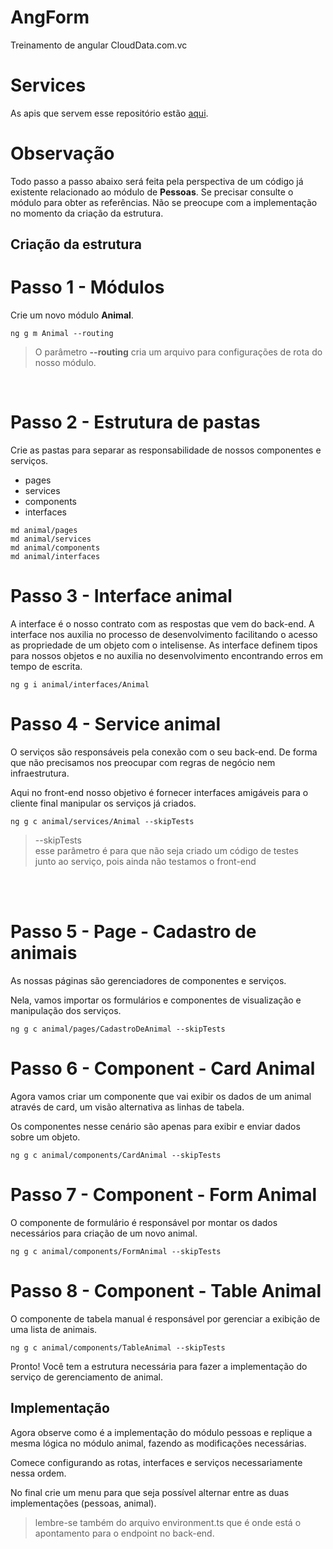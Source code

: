 # AngForm

Treinamento de angular CloudData.com.vc

# Services
As apis que servem esse repositório estão [aqui]('https://github.com/silverio27/AngServices').

# Observação
Todo passo a passo abaixo será feita pela perspectiva de um código já existente relacionado ao módulo de **Pessoas**. Se precisar consulte o módulo para obter as referências. Não se preocupe com a implementação no momento da criação da estrutura.

## Criação da estrutura

# Passo 1 - Módulos

Crie um novo módulo **Animal**.

````CMD
ng g m Animal --routing
````
>O parâmetro **--routing** cria um arquivo para configurações de rota do nosso módulo.

<br>

# Passo 2 - Estrutura de pastas

Crie as pastas para separar as responsabilidade de nossos componentes e serviços.
* pages
* services
* components
* interfaces

````CMD
md animal/pages
md animal/services
md animal/components
md animal/interfaces
````

# Passo 3 - Interface animal

A interface é o nosso contrato com as respostas que vem do back-end.
A interface nos auxilia no processo de desenvolvimento facilitando o acesso as propriedade de um objeto com o intelisense.
As interface definem tipos para nossos objetos e no auxilia no desenvolvimento encontrando erros em tempo de escrita.

````CMD
ng g i animal/interfaces/Animal
````

# Passo 4 - Service animal

O serviços são responsáveis pela conexão com o seu back-end. De forma que não precisamos nos preocupar com regras de negócio nem infraestrutura.

Aqui no front-end nosso objetivo é fornecer interfaces amigáveis para o cliente final manipular os serviços já criados.

````CMD
ng g c animal/services/Animal --skipTests
````
>--skipTests <br>
>esse parâmetro é para que não seja criado um código de testes <br>
>junto ao serviço, pois ainda não testamos o front-end
</br>
</br>

# Passo 5 - Page - Cadastro de animais

As nossas páginas são gerenciadores de componentes e serviços.

Nela, vamos importar os formulários e componentes de visualização e manipulação dos serviços.

````CMD
ng g c animal/pages/CadastroDeAnimal --skipTests
````

# Passo 6 - Component - Card Animal

Agora vamos criar um componente que vai exibir os dados de um animal através de card, um visão alternativa as linhas de tabela.

Os componentes nesse cenário são apenas para exibir e enviar dados sobre um objeto.

````CMD
ng g c animal/components/CardAnimal --skipTests
````

# Passo 7 - Component - Form Animal

O componente de formulário é responsável por montar os dados necessários para criação de um novo animal.

````CMD
ng g c animal/components/FormAnimal --skipTests
````

# Passo 8 - Component - Table Animal

O componente de tabela manual é responsável por gerenciar a exibição de uma lista de animais.

````CMD
ng g c animal/components/TableAnimal --skipTests
````

Pronto! Você tem a estrutura necessária para fazer a implementação do serviço de gerenciamento de animal.


## Implementação

Agora observe como é a implementação do módulo pessoas e replique a mesma lógica no módulo animal, fazendo as modificações necessárias.

Comece configurando as rotas, interfaces e serviços necessariamente nessa ordem.

No final crie um menu para que seja possível alternar entre as duas implementações (pessoas, animal).

>lembre-se também do arquivo environment.ts que é onde está o apontamento para o endpoint no back-end.